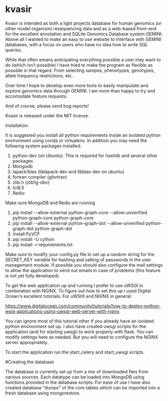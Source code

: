 kvasir
======
Kvasir is intended as both a light projects database for human genomics (or other model organism) resequencing data and as a 
web-based front-end for the excellent annotation and SQLite Genomics Database system GEMINI. Above all I wanted to make an 
easy to use website to interface with GEMINI databases, with a focus on users who have no idea how to write SQL queries. 

While that often emans anticipating everything possible a user may want to do (which isn't possible) I have tried to make the
program as flexible as possible in that regard. From selecting sampes, phenotypes, genotypes, allele frequency restrictions, etc.

Over time I hope to develop even more tools to easily manipulate and explore genomics data through GEMINI. I am
more than happy to try and accomodate feature requests. 

And of course, please send bug reports!

Kvasir is released under the MIT license.

Installation:

It is suggested you install all python requirements inside an isolated python environment using conda or virtualenv.
In addition you may need the following system packages installed:

1. python-dev (on Ubuntu). This is required for hashlib and several other packages
2. Mongodb
3. lapack/blas (liblapack-dev and libblas-dev on ubuntu)
4. fortran compiler (gfortran)
5. zlib.h (zlib1g-dev)
6. tcl8.5
7. Redis:

Make sure MongoDB and Redis are running

1. pip install --allow-external python-graph-core --allow-unverified python-graph-core python-graph-core
2. pip install --allow-external python-graph-dot --allow-unverified python-graph-dot python-graph-dot
3. install PyVCF
4. pip install -U cython
5. pip install -r requirements.txt


Make sure to modify your config.py file to set up a random string for the SECRET_KEY variable for hashing and salting of passwords in the user management module. If possible you should also configure the mail settings to allow the application to send out emails in case of problems (this feature is not yet fully developed).

To get the web application up and running I prefer to use uWSGI in combination with NGINX. To figure out how to set this up
I used Digital Ocean's excellent tutorials. For uWSHI and NGINX in general:

https://www.digitalocean.com/community/tutorials/how-to-deploy-python-wsgi-applications-using-uwsgi-web-server-with-nginx

You can ignore most of this tutorial other if you already have an isolated python environment set up. I also have created uwsgi scripts for the application (and for starting uwsgi) to work properly with flask. You can modify settings here as needed. But you will need to configure the NGINX server appropriately.

To start the application run the start_celery and start_uwsgi scripts.

#Creating the database

The database is currently set up from a mix of downloaded files from various sources. Each datatype can be loaded into MongoDB
using functions provided in the database scripts. For ease of use I have also created database "dumps" of the core tables which
can be imported into a fresh database using mongorestore.
